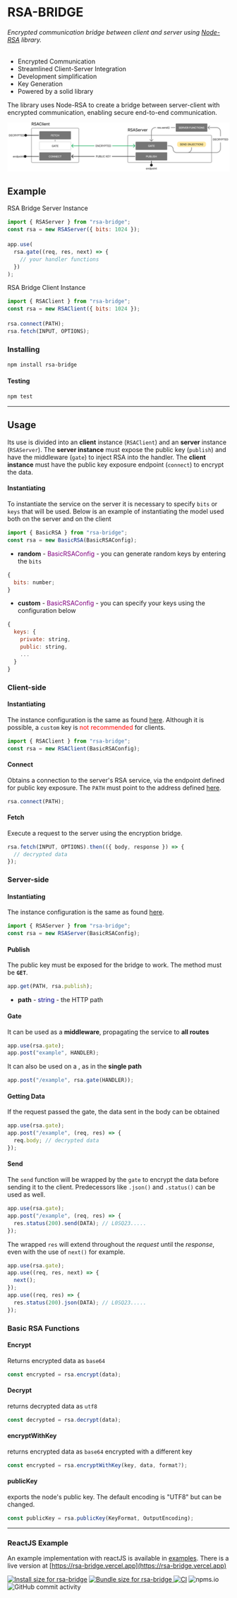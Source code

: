 # RSA-BRIDGE

###### Encrypted communication bridge between client and server using [Node-RSA](https://www.npmjs.com/package/node-rsa) library.

- Encrypted Communication
- Streamlined Client-Server Integration
- Development simplification
- Key Generation
- Powered by a solid library

The library uses Node-RSA to create a bridge between server-client with encrypted communication, enabling secure end-to-end communication.

![RSA Client Image](structure.png)

## Example

RSA Bridge Server Instance

```js
import { RSAServer } from "rsa-bridge";
const rsa = new RSAServer({ bits: 1024 });

app.use(
  rsa.gate((req, res, next) => {
    // your handler functions
  })
);
```

RSA Bridge Client Instance

```js
import { RSAClient } from "rsa-bridge";
const rsa = new RSAClient({ bits: 1024 });

rsa.connect(PATH);
rsa.fetch(INPUT, OPTIONS);
```

### Installing

```sh
npm install rsa-bridge
```

#### Testing

```sh
npm test
```

---

## Usage

Its use is divided into an **client** instance (`RSAClient`) and an **server** instance (`RSAServer`).
The **server instance** must expose the public key (`publish`) and have the middleware (`gate`) to inject RSA into the handler.
The **client instance** must have the public key exposure endpoint (`connect`) to encrypt the data.

#### Instantiating

<a name="instantiating"></a>
To instantiate the service on the server it is necessary to specify `bits` or `keys` that will be used.
Below is an example of instantiating the model used both on the server and on the client

```javascript
import { BasicRSA } from "rsa-bridge";
const rsa = new BasicRSA(BasicRSAConfig);
```

- **random** - <span style="color: purple;">BasicRSAConfig</span> - you can generate random keys by entering the `bits`

```js
{
  bits: number;
}
```

- **custom** - <span style="color: purple;">BasicRSAConfig</span> - you can specify your keys using the configuration below

```js
{
  keys: {
    private: string,
    public: string,
    ...
  }
}
```

### Client-side

#### Instantiating

The instance configuration is the same as found [here](#instantiating). Although it is possible, a `custom` key is <span style="color: red">not recommended</span> for clients.

```javascript
import { RSAClient } from "rsa-bridge";
const rsa = new RSAClient(BasicRSAConfig);
```

#### Connect

Obtains a connection to the server's RSA service, via the endpoint defined for public key exposure.
The `PATH` must point to the address defined [here](#expose).

```javascript
rsa.connect(PATH);
```

#### Fetch

Execute a request to the server using the encryption bridge.

```javascript
rsa.fetch(INPUT, OPTIONS).then(({ body, response }) => {
  // decrypted data
});
```

### Server-side

#### Instantiating

The instance configuration is the same as found [here](#instantiating).

```javascript
import { RSAServer } from "rsa-bridge";
const rsa = new RSAServer(BasicRSAConfig);
```

#### Publish

<a name="expose"></a>
The public key must be exposed for the bridge to work. The method must be **`GET`**.

```javascript
app.get(PATH, rsa.publish);
```

- **path** - <span style="color: darkblue;">string</span> - the HTTP path

#### Gate

It can be used as a **middleware**, propagating the service to **all routes**

```javascript
app.use(rsa.gate);
app.post("example", HANDLER);
```

It can also be used on a , as in the **single path**

```javascript
app.post("/example", rsa.gate(HANDLER));
```

#### Getting Data

If the request passed the gate, the data sent in the body can be obtained

```javascript
app.use(rsa.gate);
app.post("/example", (req, res) => {
  req.body; // decrypted data
});
```

#### Send

The `send` function will be wrapped by the `gate` to encrypt the data before sending it to the client.
Predecessors like `.json()` and `.status()` can be used as well.

```javascript
app.use(rsa.gate);
app.post("/example", (req, res) => {
  res.status(200).send(DATA); // L0SQ23.....
});
```

The wrapped `res` will extend throughout the _request_ until the _response_, even with the use of `next()` for example.

```javascript
app.use(rsa.gate);
app.use((req, res, next) => {
  next();
});
app.use((req, res) => {
  res.status(200).json(DATA); // L0SQ23.....
});
```

### Basic RSA Functions

#### Encrypt

Returns encrypted data as `base64`

```javascript
const encrypted = rsa.encrypt(data);
```

#### Decrypt

returns decrypted data as `utf8`

```javascript
const decrypted = rsa.decrypt(data);
```

#### encryptWithKey

returns encrypted data as `base64` encrypted with a different key

```javascript
const encrypted = rsa.encryptWithKey(key, data, format?);
```

#### publicKey

exports the node's public key. The default encoding is "UTF8" but can be changed.

```javascript
const publicKey = rsa.publicKey(KeyFormat, OutputEncoding);
```

---

### ReactJS Example

An example implementation with reactJS is available in [examples](https://github.com/HugoRodriguesQW/rsa-bridge/tree/main/examples). There is a live version at [https://rsa-bridge.vercel.app](https://rsa-bridge.vercel.app)

<a href="https://pkg-size.dev/rsa-bridge"><img src="https://pkg-size.dev/badge/install/254646" title="Install size for rsa-bridge"></a> <a href="https://pkg-size.dev/rsa-bridge"><img src="https://pkg-size.dev/badge/bundle/68049" title="Bundle size for rsa-bridge"> </a>[![CI](https://github.com/HugoRodriguesQW/rsa-bridge/actions/workflows/testing.yml/badge.svg)](https://github.com/HugoRodriguesQW/rsa-bridge/actions/workflows/testing.yml) ![npms.io](https://img.shields.io/npms-io/quality-score/rsa-bridge) ![GitHub commit activity](https://img.shields.io/github/commit-activity/m/hugorodriguesqw/rsa-bridge?label=activity)
